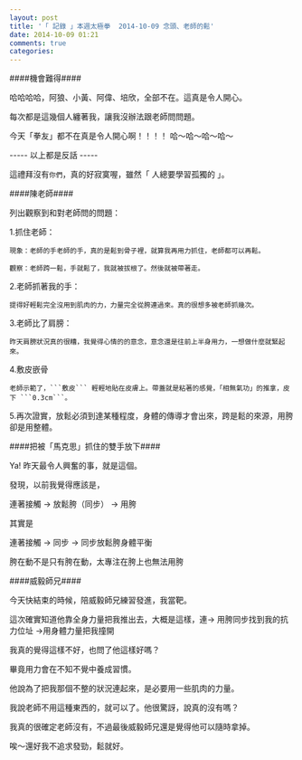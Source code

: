 ```yaml
---
layout: post
title: '「 記錄 」本週太極拳  2014-10-09 念頭、老師的鬆'
date: 2014-10-09 01:21
comments: true
categories: 
---
```

####機會難得####

哈哈哈哈，阿狼、小黃、阿偉、培欣，全部不在。這真是令人開心。

每次都是這幾個人纏著我，讓我沒辦法跟老師問問題。

今天「拳友」都不在真是令人開心啊！！！！ 哈～哈～哈～哈～

----- 以上都是反話 -----

這禮拜沒有```你們```，真的好寂寞喔，雖然「 人總要學習孤獨的 」。

####陳老師####

列出觀察到和對老師問的問題：


1.抓住老師：
  	
    現象：老師的手老師的手，真的是鬆到骨子裡，就算我再用力抓住，老師都可以再鬆。
  
  	觀察：老師跨一鬆，手就鬆了，我就被拔根了。然後就被帶著走。
  	

  2.老師抓著我的手：
  
  	提得好輕鬆完全沒用到肌肉的力，力量完全從胯連過來。真的很想多被老師抓幾次。
  
  3.老師比了肩膀：
  
  	昨天肩膀狀況真的很糟，我覺得心情的的意念，意念還是往前上半身用力，一想做什麼就緊起來。
  
  4.敷皮嵌骨
  
  	老師示範了，```敷皮``` 輕輕地貼在皮膚上。帶蓋就是粘著的感覺，「相無氣功」的推拿，皮下 ```0.3cm```。
  
  5.再次證實，放鬆必須到達某種程度，身體的傳導才會出來，跨是鬆的來源，用胯卻是用整體。
  
  
####把被「馬克思」抓住的雙手放下####

Ya! 昨天最令人興奮的事，就是這個。

發現，以前我覺得應該是，

連著接觸 -> 放鬆胯（同步） -> 用胯

其實是

連著接觸 -> 同步 -> 同步放鬆胯身體平衡

胯在動不是只有胯在動，太專注在胯上也無法用胯


####威毅師兄####

今天快結束的時候，陪威毅師兄練習發進，我當靶。

這次確實知道他靠全身力量把我推出去，大概是這樣，連-> 用胯同步找到我的抗力位址 ->用身體力量把我撞開

我真的覺得這樣不好，也問了他這樣好嗎？

畢竟用力會在不知不覺中養成習慣。

他說為了把我那個不整的狀況連起來，是必要用一些肌肉的力量。

我說老師不用這種東西的，就可以了。他很驚訝，說真的沒有嗎？

我真的很確定老師沒有，不過最後威毅師兄還是覺得他可以隨時拿掉。

唉～還好我不追求發勁，鬆就好。




  
  